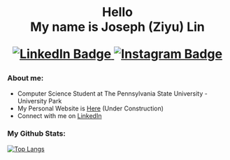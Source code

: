 </div>
<div align="center">
  <h1>
    Hello</br>My name is Joseph (Ziyu) Lin</br>     
    
  </p id="badges" align="center">
    <a href="https://www.linkedin.com/in/lin-ziyu/">
      <img src="https://img.shields.io/badge/LinkedIn-0077B5?style=for-the-badge&logo=linkedin&logoColor=white" alt="LinkedIn Badge"/>
    </a>
    <a href="https://www.instagram.com/joseph_lzy/">
      <img src="https://img.shields.io/badge/Instagram-E4405F?style=for-the-badge&logo=instagram&logoColor=white" alt="Instagram Badge"/>
    </a>

  </p>
</h1>
  


</div>

### About me:
- Computer Science Student at The Pennsylvania State University - University Park
- My Personal Website is [Here](https://sites.psu.edu/ziyulin/) (Under Construction)
- Connect with me on [LinkedIn](https://www.linkedin.com/in/lin-ziyu/)

### My Github Stats:

  
[![Top Langs](https://github-readme-stats.vercel.app/api/top-langs/?username=zbl5332&layout=compact&theme=dark&card_width=400)](https://github.com/anuraghazra/github-readme-stats)
<!---
- 👋 Hi, I’m @zbl5332
- 👀 I’m interested in ...
- 🌱 I’m currently learning ...
- 💞️ I’m looking to collaborate on ...
- 📫 How to reach me ...
- 😄 Pronouns: ...
- ⚡ Fun fact: ...


zbl5332/zbl5332 is a ✨ special ✨ repository because its `README.md` (this file) appears on your GitHub profile.
You can click the Preview link to take a look at your changes.
--->
